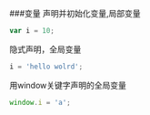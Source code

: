 ###变量
声明并初始化变量,局部变量
```js
var i = 10;
```
隐式声明，全局变量
```js
i = 'hello wolrd';
```
用window关键字声明的全局变量
```js
window.i = 'a';
```
